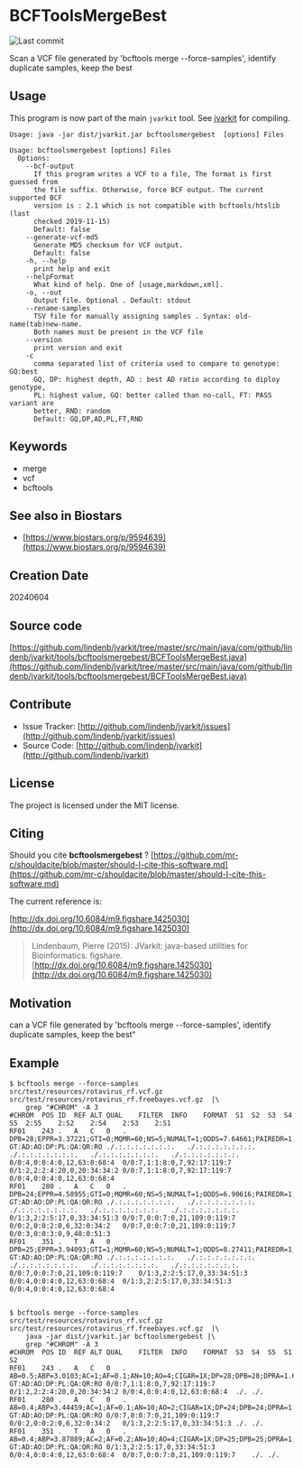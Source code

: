 # BCFToolsMergeBest

![Last commit](https://img.shields.io/github/last-commit/lindenb/jvarkit.png)

Scan a VCF file generated by 'bcftools merge --force-samples', identify duplicate samples, keep the best


## Usage


This program is now part of the main `jvarkit` tool. See [jvarkit](JvarkitCentral.md) for compiling.


```
Usage: java -jar dist/jvarkit.jar bcftoolsmergebest  [options] Files

Usage: bcftoolsmergebest [options] Files
  Options:
    --bcf-output
      If this program writes a VCF to a file, The format is first guessed from 
      the file suffix. Otherwise, force BCF output. The current supported BCF 
      version is : 2.1 which is not compatible with bcftools/htslib (last 
      checked 2019-11-15)
      Default: false
    --generate-vcf-md5
      Generate MD5 checksum for VCF output.
      Default: false
    -h, --help
      print help and exit
    --helpFormat
      What kind of help. One of [usage,markdown,xml].
    -o, --out
      Output file. Optional . Default: stdout
    --rename-samples
      TSV file for manually assigning samples . Syntax: old-name(tab)new-name. 
      Both names must be present in the VCF file
    --version
      print version and exit
    -c
      comma separated list of criteria used to compare to genotype: GQ:best 
      GQ, DP: highest depth, AD : best AD ratio according to diploy genotype, 
      PL: highest value, GQ: better called than no-call, FT: PASS variant are 
      better, RND: random
      Default: GQ,DP,AD,PL,FT,RND

```


## Keywords

 * merge
 * vcf
 * bcftools



## See also in Biostars

 * [https://www.biostars.org/p/9594639](https://www.biostars.org/p/9594639)



## Creation Date

20240604

## Source code 

[https://github.com/lindenb/jvarkit/tree/master/src/main/java/com/github/lindenb/jvarkit/tools/bcftoolsmergebest/BCFToolsMergeBest.java](https://github.com/lindenb/jvarkit/tree/master/src/main/java/com/github/lindenb/jvarkit/tools/bcftoolsmergebest/BCFToolsMergeBest.java)


## Contribute

- Issue Tracker: [http://github.com/lindenb/jvarkit/issues](http://github.com/lindenb/jvarkit/issues)
- Source Code: [http://github.com/lindenb/jvarkit](http://github.com/lindenb/jvarkit)

## License

The project is licensed under the MIT license.

## Citing

Should you cite **bcftoolsmergebest** ? [https://github.com/mr-c/shouldacite/blob/master/should-I-cite-this-software.md](https://github.com/mr-c/shouldacite/blob/master/should-I-cite-this-software.md)

The current reference is:

[http://dx.doi.org/10.6084/m9.figshare.1425030](http://dx.doi.org/10.6084/m9.figshare.1425030)

> Lindenbaum, Pierre (2015): JVarkit: java-based utilities for Bioinformatics. figshare.
> [http://dx.doi.org/10.6084/m9.figshare.1425030](http://dx.doi.org/10.6084/m9.figshare.1425030)


## Motivation

can a VCF file generated by 'bcftools merge --force-samples', identify duplicate samples, keep the best"

## Example

```
$ bcftools merge --force-samples src/test/resources/rotavirus_rf.vcf.gz src/test/resources/rotavirus_rf.freebayes.vcf.gz  |\
	grep "#CHROM" -A 3
#CHROM	POS	ID	REF	ALT	QUAL	FILTER	INFO	FORMAT	S1	S2	S3	S4	S5	2:S5	2:S2	2:S4	2:S3	2:S1
RF01	243	.	A	C	0	.	DPB=28;EPPR=3.37221;GTI=0;MQMR=60;NS=5;NUMALT=1;ODDS=7.64661;PAIREDR=1;PQR=0;PRO=0;QR=408;RO=24;RPPR=3.37221;SRF=24;SRP=55.1256;SRR=0;DP=28;AB=0.5;ABP=3.0103;AF=0.1;AO=4;CIGAR=1X;DPRA=1.66667;EPP=11.6962;LEN=1;MEANALT=1;MQM=60;PAIRED=1;PAO=0;PQA=0;QA=68;RPL=4;RPP=11.6962;RPR=0;RUN=1;SAF=4;SAP=11.6962;SAR=0;TYPE=snp;AN=10;AC=1	GT:AD:AO:DP:PL:QA:QR:RO	./.:.:.:.:.:.:.:.	./.:.:.:.:.:.:.:.	./.:.:.:.:.:.:.:.	./.:.:.:.:.:.:.:.	./.:.:.:.:.:.:.:.	0/0:4,0:0:4:0,12,63:0:68:4	0/0:7,1:1:8:0,7,92:17:119:7	0/1:2,2:2:4:20,0,20:34:34:2	0/0:7,1:1:8:0,7,92:17:119:7	0/0:4,0:0:4:0,12,63:0:68:4
RF01	280	.	A	C	0	.	DPB=24;EPPR=4.58955;GTI=0;MQMR=60;NS=5;NUMALT=1;ODDS=6.90616;PAIREDR=1;PQR=0;PRO=0;QR=374;RO=22;RPPR=4.58955;SRF=22;SRP=50.7827;SRR=0;DP=24;AB=0.4;ABP=3.44459;AF=0.1;AO=2;CIGAR=1X;DPRA=1.05263;EPP=3.0103;LEN=1;MEANALT=1;MQM=60;PAIRED=1;PAO=0;PQA=0;QA=34;RPL=1;RPP=3.0103;RPR=1;RUN=1;SAF=2;SAP=7.35324;SAR=0;TYPE=snp;AN=10;AC=1	GT:AD:AO:DP:PL:QA:QR:RO	./.:.:.:.:.:.:.:.	./.:.:.:.:.:.:.:.	./.:.:.:.:.:.:.:.	./.:.:.:.:.:.:.:.	./.:.:.:.:.:.:.:.	0/1:3,2:2:5:17,0,33:34:51:3	0/0:7,0:0:7:0,21,109:0:119:7	0/0:2,0:0:2:0,6,32:0:34:2	0/0:7,0:0:7:0,21,109:0:119:7	0/0:3,0:0:3:0,9,48:0:51:3
RF01	351	.	T	A	0	.	DPB=25;EPPR=3.94093;GTI=1;MQMR=60;NS=5;NUMALT=1;ODDS=8.27411;PAIREDR=1;PQR=0;PRO=0;QR=357;RO=21;RPPR=3.94093;SRF=21;SRP=48.6112;SRR=0;DP=25;AB=0.4;ABP=3.87889;AF=0.2;AO=4;CIGAR=1X;DPRA=1;EPP=11.6962;LEN=1;MEANALT=1;MQM=60;PAIRED=1;PAO=0;PQA=0;QA=68;RPL=0;RPP=11.6962;RPR=4;RUN=1;SAF=4;SAP=11.6962;SAR=0;TYPE=snp;AN=10;AC=2	GT:AD:AO:DP:PL:QA:QR:RO	./.:.:.:.:.:.:.:.	./.:.:.:.:.:.:.:.	./.:.:.:.:.:.:.:.	./.:.:.:.:.:.:.:.	./.:.:.:.:.:.:.:.	0/0:7,0:0:7:0,21,109:0:119:7	0/1:3,2:2:5:17,0,33:34:51:3	0/0:4,0:0:4:0,12,63:0:68:4	0/1:3,2:2:5:17,0,33:34:51:3	0/0:4,0:0:4:0,12,63:0:68:4


$ bcftools merge --force-samples src/test/resources/rotavirus_rf.vcf.gz src/test/resources/rotavirus_rf.freebayes.vcf.gz  |\
	java -jar dist/jvarkit.jar bcftoolsmergebest |\
	grep "#CHROM" -A 3
#CHROM	POS	ID	REF	ALT	QUAL	FILTER	INFO	FORMAT	S3	S4	S5	S1	S2
RF01	243	.	A	C	0	.	AB=0.5;ABP=3.0103;AC=1;AF=0.1;AN=10;AO=4;CIGAR=1X;DP=28;DPB=28;DPRA=1.66667;EPP=11.6962;EPPR=3.37221;GTI=0;LEN=1;MEANALT=1;MQM=60;MQMR=60;NS=5;NUMALT=1;ODDS=7.64661;PAIRED=1;PAIREDR=1;PAO=0;PQA=0;PQR=0;PRO=0;QA=68;QR=408;RO=24;RPL=4;RPP=11.6962;RPPR=3.37221;RPR=0;RUN=1;SAF=4;SAP=11.6962;SAR=0;SRF=24;SRP=55.1256;SRR=0;TYPE=snp	GT:AD:AO:DP:PL:QA:QR:RO	0/0:7,1:1:8:0,7,92:17:119:7	0/1:2,2:2:4:20,0,20:34:34:2	0/0:4,0:0:4:0,12,63:0:68:4	./.	./.
RF01	280	.	A	C	0	.	AB=0.4;ABP=3.44459;AC=1;AF=0.1;AN=10;AO=2;CIGAR=1X;DP=24;DPB=24;DPRA=1.05263;EPP=3.0103;EPPR=4.58955;GTI=0;LEN=1;MEANALT=1;MQM=60;MQMR=60;NS=5;NUMALT=1;ODDS=6.90616;PAIRED=1;PAIREDR=1;PAO=0;PQA=0;PQR=0;PRO=0;QA=34;QR=374;RO=22;RPL=1;RPP=3.0103;RPPR=4.58955;RPR=1;RUN=1;SAF=2;SAP=7.35324;SAR=0;SRF=22;SRP=50.7827;SRR=0;TYPE=snp	GT:AD:AO:DP:PL:QA:QR:RO	0/0:7,0:0:7:0,21,109:0:119:7	0/0:2,0:0:2:0,6,32:0:34:2	0/1:3,2:2:5:17,0,33:34:51:3	./.	./.
RF01	351	.	T	A	0	.	AB=0.4;ABP=3.87889;AC=2;AF=0.2;AN=10;AO=4;CIGAR=1X;DP=25;DPB=25;DPRA=1;EPP=11.6962;EPPR=3.94093;GTI=1;LEN=1;MEANALT=1;MQM=60;MQMR=60;NS=5;NUMALT=1;ODDS=8.27411;PAIRED=1;PAIREDR=1;PAO=0;PQA=0;PQR=0;PRO=0;QA=68;QR=357;RO=21;RPL=0;RPP=11.6962;RPPR=3.94093;RPR=4;RUN=1;SAF=4;SAP=11.6962;SAR=0;SRF=21;SRP=48.6112;SRR=0;TYPE=snp	GT:AD:AO:DP:PL:QA:QR:RO	0/1:3,2:2:5:17,0,33:34:51:3	0/0:4,0:0:4:0,12,63:0:68:4	0/0:7,0:0:7:0,21,109:0:119:7	./.	./.
```


